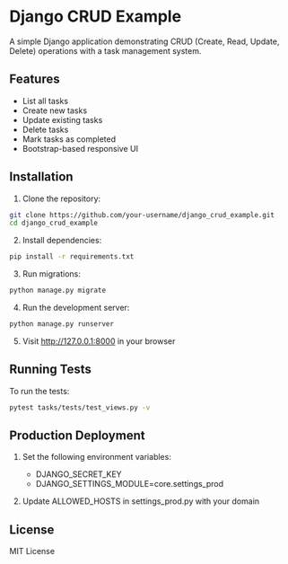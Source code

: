 # Django CRUD Example

A simple Django application demonstrating CRUD (Create, Read, Update, Delete) operations with a task management system.

## Features

- List all tasks
- Create new tasks
- Update existing tasks
- Delete tasks
- Mark tasks as completed
- Bootstrap-based responsive UI

## Installation

1. Clone the repository:
```bash
git clone https://github.com/your-username/django_crud_example.git
cd django_crud_example
```

2. Install dependencies:
```bash
pip install -r requirements.txt
```

3. Run migrations:
```bash
python manage.py migrate
```

4. Run the development server:
```bash
python manage.py runserver
```

5. Visit http://127.0.0.1:8000 in your browser

## Running Tests

To run the tests:
```bash
pytest tasks/tests/test_views.py -v
```

## Production Deployment

1. Set the following environment variables:
   - DJANGO_SECRET_KEY
   - DJANGO_SETTINGS_MODULE=core.settings_prod

2. Update ALLOWED_HOSTS in settings_prod.py with your domain

## License

MIT License
